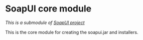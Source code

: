 # SoapUI core module

*This is a submodule of [SoapUI project](../)*

This is the core module for creating the soapui.jar and installers.